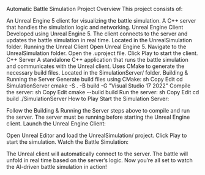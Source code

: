 Automatic Battle Simulation
Project Overview
This project consists of:

An Unreal Engine 5 client for visualizing the battle simulation.
A C++ server that handles the simulation logic and networking.
Unreal Engine Client
Developed using Unreal Engine 5.
The client connects to the server and updates the battle simulation in real time.
Located in the UnrealSimulation folder.
Running the Unreal Client
Open Unreal Engine 5.
Navigate to the UnrealSimulation folder.
Open the .uproject file.
Click Play to start the client.
C++ Server
A standalone C++ application that runs the battle simulation and communicates with the Unreal client.
Uses CMake to generate the necessary build files.
Located in the SimulationServer/ folder.
Building & Running the Server
Generate build files using CMake:
sh
Copy
Edit
cd SimulationServer
cmake -S . -B build -G "Visual Studio 17 2022"
Compile the server:
sh
Copy
Edit
cmake --build build
Run the server:
sh
Copy
Edit
cd build
./SimulationServer
How to Play
Start the Simulation Server:

Follow the Building & Running the Server steps above to compile and run the server.
The server must be running before starting the Unreal Engine client.
Launch the Unreal Engine Client:

Open Unreal Editor and load the UnrealSimulation/ project.
Click Play to start the simulation.
Watch the Battle Simulation:

The Unreal client will automatically connect to the server.
The battle will unfold in real time based on the server’s logic.
Now you’re all set to watch the AI-driven battle simulation in action!